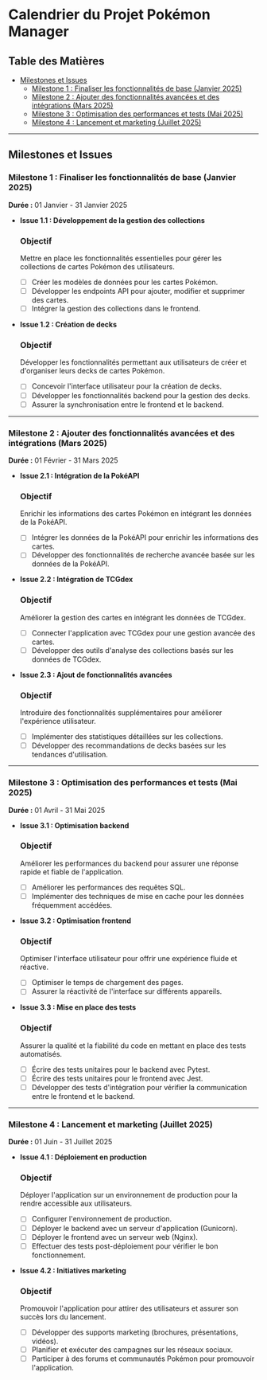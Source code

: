 # Calendrier du Projet Pokémon Manager

## Table des Matières

- [Milestones et Issues](#milestones-et-issues)
    - [Milestone 1 : Finaliser les fonctionnalités de base (Janvier 2025)](#milestone-1---finaliser-les-fonctionnalités-de-base-janvier-2025)
    - [Milestone 2 : Ajouter des fonctionnalités avancées et des intégrations (Mars 2025)](#milestone-2---ajouter-des-fonctionnalités-avancées-et-des-intégrations-mars-2025)
    - [Milestone 3 : Optimisation des performances et tests (Mai 2025)](#milestone-3---optimisation-des-performances-et-tests-mai-2025)
    - [Milestone 4 : Lancement et marketing (Juillet 2025)](#milestone-4---lancement-et-marketing-juillet-2025)

---

## Milestones et Issues

### Milestone 1 : Finaliser les fonctionnalités de base (Janvier 2025)

**Durée :** 01 Janvier - 31 Janvier 2025  
- **Issue 1.1 : Développement de la gestion des collections**
  
  ### Objectif
  Mettre en place les fonctionnalités essentielles pour gérer les collections de cartes Pokémon des utilisateurs.
  
  - [ ] Créer les modèles de données pour les cartes Pokémon.
  - [ ] Développer les endpoints API pour ajouter, modifier et supprimer des cartes.
  - [ ] Intégrer la gestion des collections dans le frontend.

- **Issue 1.2 : Création de decks**
  
  ### Objectif
  Développer les fonctionnalités permettant aux utilisateurs de créer et d'organiser leurs decks de cartes Pokémon.
  
  - [ ] Concevoir l'interface utilisateur pour la création de decks.
  - [ ] Développer les fonctionnalités backend pour la gestion des decks.
  - [ ] Assurer la synchronisation entre le frontend et le backend.

---

### Milestone 2 : Ajouter des fonctionnalités avancées et des intégrations (Mars 2025)

**Durée :** 01 Février - 31 Mars 2025  

- **Issue 2.1 : Intégration de la PokéAPI**
  
  ### Objectif
  Enrichir les informations des cartes Pokémon en intégrant les données de la PokéAPI.
  
  - [ ] Intégrer les données de la PokéAPI pour enrichir les informations des cartes.
  - [ ] Développer des fonctionnalités de recherche avancée basée sur les données de la PokéAPI.

- **Issue 2.2 : Intégration de TCGdex**
  
  ### Objectif
  Améliorer la gestion des cartes en intégrant les données de TCGdex.
  
  - [ ] Connecter l'application avec TCGdex pour une gestion avancée des cartes.
  - [ ] Développer des outils d'analyse des collections basés sur les données de TCGdex.

- **Issue 2.3 : Ajout de fonctionnalités avancées**
  
  ### Objectif
  Introduire des fonctionnalités supplémentaires pour améliorer l'expérience utilisateur.
  
  - [ ] Implémenter des statistiques détaillées sur les collections.
  - [ ] Développer des recommandations de decks basées sur les tendances d'utilisation.

---

### Milestone 3 : Optimisation des performances et tests (Mai 2025)

**Durée :** 01 Avril - 31 Mai 2025  

- **Issue 3.1 : Optimisation backend**
  
  ### Objectif
  Améliorer les performances du backend pour assurer une réponse rapide et fiable de l'application.
  
  - [ ] Améliorer les performances des requêtes SQL.
  - [ ] Implémenter des techniques de mise en cache pour les données fréquemment accédées.

- **Issue 3.2 : Optimisation frontend**
  
  ### Objectif
  Optimiser l'interface utilisateur pour offrir une expérience fluide et réactive.
  
  - [ ] Optimiser le temps de chargement des pages.
  - [ ] Assurer la réactivité de l'interface sur différents appareils.

- **Issue 3.3 : Mise en place des tests**
  
  ### Objectif
  Assurer la qualité et la fiabilité du code en mettant en place des tests automatisés.
  
  - [ ] Écrire des tests unitaires pour le backend avec Pytest.
  - [ ] Écrire des tests unitaires pour le frontend avec Jest.
  - [ ] Développer des tests d'intégration pour vérifier la communication entre le frontend et le backend.

---

### Milestone 4 : Lancement et marketing (Juillet 2025)

**Durée :** 01 Juin - 31 Juillet 2025  

- **Issue 4.1 : Déploiement en production**
  
  ### Objectif
  Déployer l'application sur un environnement de production pour la rendre accessible aux utilisateurs.
  
  - [ ] Configurer l'environnement de production.
  - [ ] Déployer le backend avec un serveur d'application (Gunicorn).
  - [ ] Déployer le frontend avec un serveur web (Nginx).
  - [ ] Effectuer des tests post-déploiement pour vérifier le bon fonctionnement.

- **Issue 4.2 : Initiatives marketing**
  
  ### Objectif
  Promouvoir l'application pour attirer des utilisateurs et assurer son succès lors du lancement.
  
  - [ ] Développer des supports marketing (brochures, présentations, vidéos).
  - [ ] Planifier et exécuter des campagnes sur les réseaux sociaux.
  - [ ] Participer à des forums et communautés Pokémon pour promouvoir l'application.
